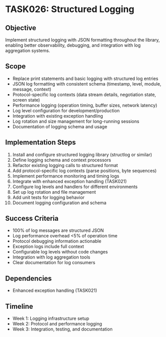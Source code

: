 # TASK026: Structured Logging

## Objective
Implement structured logging with JSON formatting throughout the library, enabling better observability, debugging, and integration with log aggregation systems.

## Scope
- Replace print statements and basic logging with structured log entries
- JSON log formatting with consistent schema (timestamp, level, module, message, context)
- Protocol-specific log contexts (data stream details, negotiation state, screen state)
- Performance logging (operation timing, buffer sizes, network latency)
- Log level configuration for development/production
- Integration with existing exception handling
- Log rotation and size management for long-running sessions
- Documentation of logging schema and usage

## Implementation Steps
1. Install and configure structured logging library (structlog or similar)
2. Define logging schema and context processors
3. Refactor existing logging calls to structured format
4. Add protocol-specific log contexts (parse positions, byte sequences)
5. Implement performance monitoring and timing logs
6. Integrate with enhanced exception handling (TASK021)
7. Configure log levels and handlers for different environments
8. Set up log rotation and file management
9. Add unit tests for logging behavior
10. Document logging configuration and schema

## Success Criteria
- 100% of log messages are structured JSON
- Log performance overhead <5% of operation time
- Protocol debugging information actionable
- Exception logs include full context
- Configurable log levels without code changes
- Integration with log aggregation tools
- Clear documentation for log consumers

## Dependencies
- Enhanced exception handling (TASK021)

## Timeline
- Week 1: Logging infrastructure setup
- Week 2: Protocol and performance logging
- Week 3: Integration, testing, and documentation
